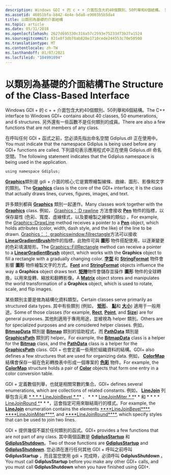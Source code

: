 ```yaml
---
description: Windows GDI + 的 c + + 介面包含大約40個類別、50列舉和6個結構。 另外還有一些函數不是任何類別的成員。
ms.assetid: 46051bfa-b842-4e4e-bda8-e9003b5b5da4
title: 以類別為基礎的介面結構
ms.topic: article
ms.date: 05/31/2018
ms.openlocfilehash: 2627d695330c316a57c2593e75233d73b27a1524
ms.sourcegitcommit: 831e8f3db78ab820e1710cede244553c70e50500
ms.translationtype: MT
ms.contentlocale: zh-TW
ms.lasthandoff: 01/07/2021
ms.locfileid: "104991094"
---
```

# <a name="the-structure-of-the-class-based-interface"></a><span data-ttu-id="0e7f2-104">以類別為基礎的介面結構</span><span class="sxs-lookup"><span data-stu-id="0e7f2-104">The Structure of the Class-Based Interface</span></span>

<span data-ttu-id="0e7f2-105">Windows GDI + 的 c + + 介面包含大約40個類別、50列舉和6個結構。</span><span class="sxs-lookup"><span data-stu-id="0e7f2-105">The C++ interface to Windows GDI+ contains about 40 classes, 50 enumerations, and 6 structures.</span></span> <span data-ttu-id="0e7f2-106">另外還有一些函數不是任何類別的成員。</span><span class="sxs-lookup"><span data-stu-id="0e7f2-106">There are also a few functions that are not members of any class.</span></span>

<span data-ttu-id="0e7f2-107">在呼叫任何 GDI + 函式之前，您必須先指出命名空間 Gdiplus.dll 正在使用中。</span><span class="sxs-lookup"><span data-stu-id="0e7f2-107">You must indicate that the namespace Gdiplus is being used before any GDI+ functions are called.</span></span> <span data-ttu-id="0e7f2-108">下列語句表示應用程式中正在使用 Gdiplus.dll 命名空間。</span><span class="sxs-lookup"><span data-stu-id="0e7f2-108">The following statement indicates that the Gdiplus namespace is being used in the application.</span></span>

`using namespace Gdiplus;`

<span data-ttu-id="0e7f2-109">[**Graphics**](/windows/win32/api/gdiplusgraphics/nl-gdiplusgraphics-graphics)類別是 gdi + 介面的核心;它是實際繪製線條、曲線、圖形、影像和文字的類別。</span><span class="sxs-lookup"><span data-stu-id="0e7f2-109">The [**Graphics**](/windows/win32/api/gdiplusgraphics/nl-gdiplusgraphics-graphics) class is the core of the GDI+ interface; it is the class that actually draws lines, curves, figures, images, and text.</span></span>

<span data-ttu-id="0e7f2-110">許多類別都與 [**Graphics**](/windows/win32/api/gdiplusgraphics/nl-gdiplusgraphics-graphics) 類別一起運作。</span><span class="sxs-lookup"><span data-stu-id="0e7f2-110">Many classes work together with the [**Graphics**](/windows/win32/api/gdiplusgraphics/nl-gdiplusgraphics-graphics) class.</span></span> <span data-ttu-id="0e7f2-111">例如， [Graphics：:D rawline](/windows/win32/api/gdiplusgraphics/nf-gdiplusgraphics-graphics-drawline(inconstpen_inint_inint_inint_inint)) 方法會接收 [**Pen**](/windows/win32/api/gdipluspen/nl-gdipluspen-pen) 物件的指標，以保存屬性 (色彩、寬度、虛線樣式，以及要繪製之線條的類似) 。</span><span class="sxs-lookup"><span data-stu-id="0e7f2-111">For example, the [Graphics::DrawLine](/windows/win32/api/gdiplusgraphics/nf-gdiplusgraphics-graphics-drawline(inconstpen_inint_inint_inint_inint)) method receives a pointer to a [**Pen**](/windows/win32/api/gdipluspen/nl-gdipluspen-pen) object, which holds attributes (color, width, dash style, and the like) of the line to be drawn.</span></span> <span data-ttu-id="0e7f2-112">[Graphics：： graphicswindow.fillrectangle](/windows/win32/api/gdiplusgraphics/nf-gdiplusgraphics-graphics-fillrectangle(inconstbrush_inconstrectf_))方法可以接收 [**LinearGradientBrush**](/windows/win32/api/gdiplusbrush/nl-gdiplusbrush-lineargradientbrush)物件的指標，此物件可與 **圖形** 物件搭配使用，以逐漸變更的色彩填滿矩形。</span><span class="sxs-lookup"><span data-stu-id="0e7f2-112">The [Graphics::FillRectangle](/windows/win32/api/gdiplusgraphics/nf-gdiplusgraphics-graphics-fillrectangle(inconstbrush_inconstrectf_)) method can receive a pointer to a [**LinearGradientBrush**](/windows/win32/api/gdiplusbrush/nl-gdiplusbrush-lineargradientbrush) object, which works with the **Graphics** object to fill a rectangle with a gradually changing color.</span></span> <span data-ttu-id="0e7f2-113">[**字型**](/windows/win32/api/gdiplusheaders/nl-gdiplusheaders-font) 和 [**StringFormat**](/windows/win32/api/gdiplusstringformat/nl-gdiplusstringformat-stringformat) 物件會影響 **圖形** 物件繪製文字的方式。</span><span class="sxs-lookup"><span data-stu-id="0e7f2-113">[**Font**](/windows/win32/api/gdiplusheaders/nl-gdiplusheaders-font) and [**StringFormat**](/windows/win32/api/gdiplusstringformat/nl-gdiplusstringformat-stringformat) objects influence the way a **Graphics** object draws text.</span></span> <span data-ttu-id="0e7f2-114">[**矩陣**](/windows/win32/api/gdiplusmatrix/nl-gdiplusmatrix-matrix)物件會儲存並操作 **圖形** 物件的全球轉換，以用來旋轉、縮放和翻轉影像。</span><span class="sxs-lookup"><span data-stu-id="0e7f2-114">A [**Matrix**](/windows/win32/api/gdiplusmatrix/nl-gdiplusmatrix-matrix) object stores and manipulates the world transformation of a **Graphics** object, which is used to rotate, scale, and flip images.</span></span>

<span data-ttu-id="0e7f2-115">某些類別主要是做為結構化資料類型。</span><span class="sxs-lookup"><span data-stu-id="0e7f2-115">Certain classes serve primarily as structured data types.</span></span> <span data-ttu-id="0e7f2-116">其中有些類別 (例如， [**矩形**](/windows/win32/api/gdiplustypes/nl-gdiplustypes-rect)、 [**點**](/windows/win32/api/gdiplustypes/nl-gdiplustypes-point)和 [**大小**](/windows/win32/api/gdiplustypes/nl-gdiplustypes-size)) 適用于一般用途。</span><span class="sxs-lookup"><span data-stu-id="0e7f2-116">Some of those classes (for example, [**Rect**](/windows/win32/api/gdiplustypes/nl-gdiplustypes-rect), [**Point**](/windows/win32/api/gdiplustypes/nl-gdiplustypes-point), and [**Size**](/windows/win32/api/gdiplustypes/nl-gdiplustypes-size)) are for general purposes.</span></span> <span data-ttu-id="0e7f2-117">其他則適用于專用用途，並被視為 helper 類別。</span><span class="sxs-lookup"><span data-stu-id="0e7f2-117">Others are for specialized purposes and are considered helper classes.</span></span> <span data-ttu-id="0e7f2-118">例如， [**BitmapData**](/windows/win32/api/gdiplusimaging/nl-gdiplusimaging-bitmapdata) 類別是 [**Bitmap**](/windows/win32/api/gdiplusheaders/nl-gdiplusheaders-bitmap) 類別的協助程式，而 [**PathData**](/windows/win32/api/gdiplustypes/nl-gdiplustypes-pathdata) 類別是 [**GraphicsPath**](/windows/win32/api/gdipluspath/nl-gdipluspath-graphicspath) 類別的 helper。</span><span class="sxs-lookup"><span data-stu-id="0e7f2-118">For example, the [**BitmapData**](/windows/win32/api/gdiplusimaging/nl-gdiplusimaging-bitmapdata) class is a helper for the [**Bitmap**](/windows/win32/api/gdiplusheaders/nl-gdiplusheaders-bitmap) class, and the [**PathData**](/windows/win32/api/gdiplustypes/nl-gdiplustypes-pathdata) class is a helper for the [**GraphicsPath**](/windows/win32/api/gdipluspath/nl-gdipluspath-graphicspath) class.</span></span> <span data-ttu-id="0e7f2-119">GDI + 也會定義一些用於組織資料的結構。</span><span class="sxs-lookup"><span data-stu-id="0e7f2-119">GDI+ also defines a few structures that are used for organizing data.</span></span> <span data-ttu-id="0e7f2-120">例如， [**ColorMap**](/windows/win32/api/Gdipluscolormatrix/ns-gdipluscolormatrix-colormap) 結構會保存一組在色彩轉換表中形成一個專案的 [**色彩**](/windows/win32/api/gdipluscolor/nl-gdipluscolor-color) 物件。</span><span class="sxs-lookup"><span data-stu-id="0e7f2-120">For example, the [**ColorMap**](/windows/win32/api/Gdipluscolormatrix/ns-gdipluscolormatrix-colormap) structure holds a pair of [**Color**](/windows/win32/api/gdipluscolor/nl-gdipluscolor-color) objects that form one entry in a color conversion table.</span></span>

<span data-ttu-id="0e7f2-121">GDI + 定義數個列舉，也就是相關常數的集合。</span><span class="sxs-lookup"><span data-stu-id="0e7f2-121">GDI+ defines several enumerations, which are collections of related constants.</span></span> <span data-ttu-id="0e7f2-122">例如， [**LineJoin**](/windows/win32/api/Gdiplusenums/ne-gdiplusenums-linejoin) 列舉包含元素 [\* \* \* \* LineJoinBevel \* \*](/windows/win32/api/Gdiplusenums/ne-gdiplusenums-linejoin)\* *、* \* \* \* [LineJoinMiter \* \*](/windows/win32/api/Gdiplusenums/ne-gdiplusenums-linejoin)\* \* 和 \* \* \* \* [LineJoinRound \*](/windows/win32/api/Gdiplusenums/ne-gdiplusenums-linejoin)\* \* \*，這會指定可用來聯結兩行的樣式。</span><span class="sxs-lookup"><span data-stu-id="0e7f2-122">For example, the [**LineJoin**](/windows/win32/api/Gdiplusenums/ne-gdiplusenums-linejoin) enumeration contains the elements [\*\*\*\*LineJoinBevel\*\*\*\*](/windows/win32/api/Gdiplusenums/ne-gdiplusenums-linejoin), [\*\*\*\*LineJoinMiter\*\*\*\*](/windows/win32/api/Gdiplusenums/ne-gdiplusenums-linejoin), and [\*\*\*\*LineJoinRound\*\*\*\*](/windows/win32/api/Gdiplusenums/ne-gdiplusenums-linejoin), which specify styles that can be used to join two lines.</span></span>

<span data-ttu-id="0e7f2-123">GDI + 提供幾個不屬於任何類別的函式。</span><span class="sxs-lookup"><span data-stu-id="0e7f2-123">GDI+ provides a few functions that are not part of any class.</span></span> <span data-ttu-id="0e7f2-124">其中兩個函數是 [**GdiplusStartup**](/windows/win32/api/Gdiplusinit/nf-gdiplusinit-gdiplusstartup) 和 [**GdiplusShutdown**](/windows/win32/api/Gdiplusinit/nf-gdiplusinit-gdiplusshutdown)。</span><span class="sxs-lookup"><span data-stu-id="0e7f2-124">Two of those functions are [**GdiplusStartup**](/windows/win32/api/Gdiplusinit/nf-gdiplusinit-gdiplusstartup) and [**GdiplusShutdown**](/windows/win32/api/Gdiplusinit/nf-gdiplusinit-gdiplusshutdown).</span></span> <span data-ttu-id="0e7f2-125">您必須在進行任何其他 GDI + 呼叫之前呼叫 **GdiplusStartup** ，而且當您使用 gdi + 完成時，必須呼叫 **GdiplusShutdown** 。</span><span class="sxs-lookup"><span data-stu-id="0e7f2-125">You must call **GdiplusStartup** before you make any other GDI+ calls, and you must call **GdiplusShutdown** when you have finished using GDI+.</span></span>

 

 

